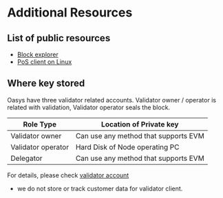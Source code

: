 # Additional Resources

## List of public resources

- [Block explorer](https://scan.oasys.games/)
- [PoS client on Linux](/docs/hub-validator/operate-validator/1-3-join-validator#join-validator-to-pos-cli)

## Where key stored

Oasys have three validator related accounts.
Validator owner / operator is related with validation, Validator operator seals the block. 

| Role Type          | Location of Private key              |
|--------------------|--------------------------------------|
| Validator owner    | Can use any method that supports EVM |
| Validator operator | Hard Disk of Node operating PC       |
| Delegator          | Can use any method that supports EVM |

For details, please check [validator account](docs/architecture/hub-layer/consensus/dpos/1-3-validator-account)

* we do not store or track customer data for validator client.
